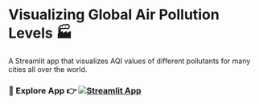 # Visualizing Global Air Pollution Levels 🏭
A Streamlit app that visualizes AQI values of different pollutants for many cities all over the world.

### 📌 Explore App 👉 [![Streamlit App](https://static.streamlit.io/badges/streamlit_badge_black_white.svg)](https://air-we-breathe.streamlit.app/)
